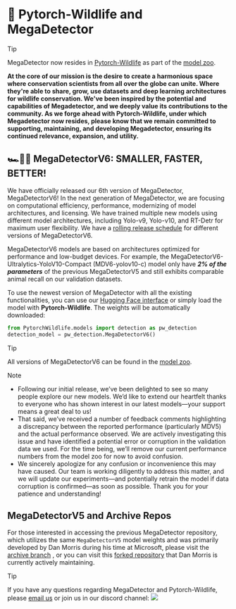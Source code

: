 # 🐾 Pytorch-Wildlife and MegaDetector

> [!TIP]
> MegaDetector now resides in [Pytorch-Wildlife](https://microsoft.github.io/CameraTraps/megadetector/) as part of the [model zoo](https://microsoft.github.io/CameraTraps/model_zoo/megadetector/).

**At the core of our mission is the desire to create a harmonious space where conservation scientists from all over the globe can unite. Where they're able to share, grow, use datasets and deep learning architectures for wildlife conservation.
We've been inspired by the potential and capabilities of Megadetector, and we deeply value its contributions to the community. As we forge ahead with Pytorch-Wildlife, under which Megadetector now resides, please know that we remain committed to supporting, maintaining, and developing Megadetector, ensuring its continued relevance, expansion, and utility.**


## :racing_car::dash::dash: MegaDetectorV6: SMALLER, FASTER, BETTER!  
We have officially released our 6th version of MegaDetector, MegaDetectorV6! In the next generation of MegaDetector, we are focusing on computational efficiency, performance, modernizing of model architectures, and licensing. We have trained multiple new models using different model architectures, including Yolo-v9, Yolo-v10, and RT-Detr for maximum user flexibility. We have a [rolling release schedule](#mag-model-zoo-and-release-schedules) for different versions of MegaDetectorV6.

MegaDetectorV6 models are based on architectures optimized for performance and low-budget devices. For example, the MegaDetectorV6-Ultralytics-YoloV10-Compact (MDV6-yolov10-c) model only have ***2% of the parameters*** of the previous MegaDetectorV5 and still exhibits comparable animal recall on our validation datasets. 

To use the newest version of MegaDetector with all the existing functionalities, you can use our [Hugging Face interface](https://huggingface.co/spaces/ai-for-good-lab/pytorch-wildlife) or simply load the model with **Pytorch-Wildlife**. The weights will be automatically downloaded: 
```python
from PytorchWildlife.models import detection as pw_detection
detection_model = pw_detection.MegaDetectorV6()
```

> [!TIP]
> All versions of MegaDetectorV6 can be found in the [model zoo](https://microsoft.github.io/CameraTraps/model_zoo/megadetector/).

<!-- In the following figure, we can see the Performance to Parameter metric of each released MegaDetector model. All of the V6 models, extra large or compact, have at least 50% less parameters compared to MegaDetectorV5 but with much higher animal detection performance. -->

<!-- ![image](assets/ParamPerf.png) -->

<!-- >[!TIP] -->
<!-- >From now on, we encourage our users to use MegaDetectorV6 as their default animal detection model and choose whichever model that fits the project needs. To reduce potential confusion, we have also standardized the model names into MDV6-Compact and MDV6-Extra for two model sizes using the same architecture. Learn how to use MegaDetectorV6 in our [image demo](demo/image_detection_demo_v6.ipynb) and [video demo](demo/video_detection_demo_v6.ipynb). -->

>[!NOTE]
> - Following our initial release, we’ve been delighted to see so many people explore our new models. We’d like to extend our heartfelt thanks to everyone who has shown interest in our latest models—your support means a great deal to us!
> - That said, we’ve received a number of feedback comments highlighting a discrepancy between the reported performance (particularly MDV5) and the actual performance observed. We are actively investigating this issue and have identified a potential error or corruption in the validation data we used. For the time being, we’ll remove our current performance numbers from the model zoo for now to avoid confusion.
> - We sincerely apologize for any confusion or inconvenience this may have caused. Our team is working diligently to address this matter, and we will update our experiments—and potentially retrain the model if data corruption is confirmed—as soon as possible. Thank you for your patience and understanding!


## MegaDetectorV5 and Archive Repos

For those interested in accessing the previous MegaDetector repository, which utilizes the same `MegaDetectorV5` model weights and was primarily developed by Dan Morris during his time at Microsoft, please visit the [archive branch](https://github.com/microsoft/CameraTraps/tree/archive) , or you can visit this [forked repository](https://github.com/agentmorris/MegaDetector/tree/main) that Dan Morris is currently actively maintaining.

>[!TIP]
>If you have any questions regarding MegaDetector and Pytorch-Wildlife, please [email us](mailto:zhongqimiao@microsoft.com) or join us in our discord channel: [![](https://img.shields.io/badge/any_text-Join_us!-blue?logo=discord&label=PytorchWildife)](https://discord.gg/TeEVxzaYtm)
